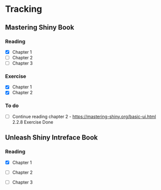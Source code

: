 # Tracking

## Mastering Shiny Book 

### Reading

- [x] Chapter 1
- [ ] Chapter 2
- [ ] Chapter 3

### Exercise

- [x] Chapter 1
- [X] Chapter 2

### To do
- [ ] Continue reading chapter 2 - https://mastering-shiny.org/basic-ui.html 2.2.8 Exercise Done



## Unleash Shiny Intreface Book

### Reading
- [x] Chapter 1
- [ ] Chapter 2
- [ ] Chapter 3

